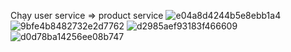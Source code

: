 Chạy user service => product service
![e04a8d4244b5e8ebb1a4](https://github.com/ThuyTien2111/Kientruc_lab6/assets/97496252/e2958dbd-ec47-4812-8a91-27072bf700d2)
![9bfe4b8482732e2d7762](https://github.com/ThuyTien2111/Kientruc_lab6/assets/97496252/94f2b3cd-3b88-4502-a630-3af02d83bd2e)
![d2985aef93183f466609](https://github.com/ThuyTien2111/Kientruc_lab6/assets/97496252/223f64dc-3414-4a8e-b13d-577ac4594599)
![d0d78ba14256ee08b747](https://github.com/ThuyTien2111/Kientruc_lab6/assets/97496252/3098cb97-d51e-401f-a421-a12adb709974)
